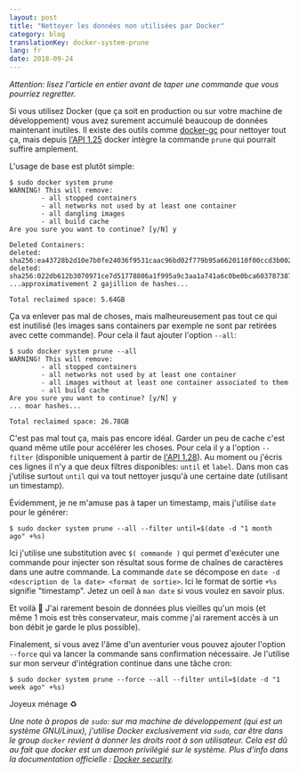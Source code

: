 ```yaml
---
layout: post
title: "Nettoyer les données non utilisées par Docker"
category: blog
translationKey: docker-system-prune
lang: fr
date: 2018-09-24
---
```


*Attention: lisez l'article en entier avant de taper une commande que vous
pourriez regretter.*

Si vous utilisez Docker (que ça soit en production ou sur votre machine de
développement) vous avez surement accumulé beaucoup de données maintenant
inutiles. Il existe des outils comme [docker-gc] pour nettoyer tout ça, mais
depuis [l'API 1.25][api-125] docker intègre la commande `prune` qui pourrait
suffire amplement.

L'usage de base est plutôt simple:

```
$ sudo docker system prune
WARNING! This will remove:
        - all stopped containers
        - all networks not used by at least one container
        - all dangling images
        - all build cache
Are you sure you want to continue? [y/N] y

Deleted Containers:
deleted: sha256:ea43728b2d10e7b0fe24036f9531caac96bd02f779b95a6620110f00ccd3b002
deleted: sha256:022db612b3070971ce7d51778806a1f995a9c3aa1a741a6c0be0bca603787387
...approximativement 2 gajillion de hashes...

Total reclaimed space: 5.64GB
```

Ça va enlever pas mal de choses, mais malheureusement pas tout ce qui est
inutilisé (les images sans containers par exemple ne sont par retirées avec
cette commande). Pour cela il faut ajouter l'option `--all`:

```
$ sudo docker system prune --all
WARNING! This will remove:
        - all stopped containers
        - all networks not used by at least one container
        - all images without at least one container associated to them
        - all build cache
Are you sure you want to continue? [y/N] y
... moar hashes...

Total reclaimed space: 26.78GB
```

C'est pas mal tout ça, mais pas encore idéal. Garder un peu de cache c'est
quand même utile pour accélérer les choses. Pour cela il y a l'option
`--filter` (disponible uniquement à partir de [l'API 1.28][api-128]). Au moment
ou j'écris ces lignes il n'y a que deux filtres disponibles: `until` et
`label`.  Dans mon cas j'utilise surtout `until` qui va tout nettoyer jusqu'à
une certaine date (utilisant un timestamp).

Évidemment, je ne m'amuse pas à taper un timestamp, mais j'utilise `date` pour
le générer:

```
$ sudo docker system prune --all --filter until=$(date -d "1 month ago" +%s)
```

Ici j'utilise une substitution avec `$( commande )` qui permet d'exécuter une
commande pour injecter son résultat sous forme de chaînes de caractères dans
une autre commande. La commande `date` se décompose en `date -d <description de
la date> <format de sortie>`. Ici le format de sortie `+%s` signifie
"timestamp". Jetez un oeil à `man date` si vous voulez en savoir plus.

Et voilà 🙂 J'ai rarement besoin de données plus vieilles qu'un mois (et
même 1 mois est très conservateur, mais comme j'ai rarement accès à un bon
débit je garde le plus possible).

Finalement, si vous avez l'âme d'un aventurier vous pouvez ajouter l'option
`--force` qui va lancer la commande sans confirmation nécessaire. Je l'utilise
sur mon serveur d'intégration continue dans une tâche cron:

```
$ sudo docker system prune --force --all --filter until=$(date -d "1 week ago" +%s)
```

Joyeux ménage ♻️

*Une note à propos de `sudo`: sur ma machine de développement (qui est un
système GNU/Linux), j'utilise Docker exclusivement via `sudo`, car être dans le
group `docker` revient à donner les droits root à son utilisateur. Cela est dû
au fait que docker est un daemon privilégié sur le système. Plus d'info dans la
documentation officielle : [Docker security][docker-security].*

[docker-gc]: https://github.com/spotify/docker-gc
[api-125]: https://docs.docker.com/engine/api/v1.25/
[api-128]: https://docs.docker.com/engine/api/v1.28/
[docker-security]: https://docs.docker.com/engine/security/security/#docker-daemon-attack-surface
